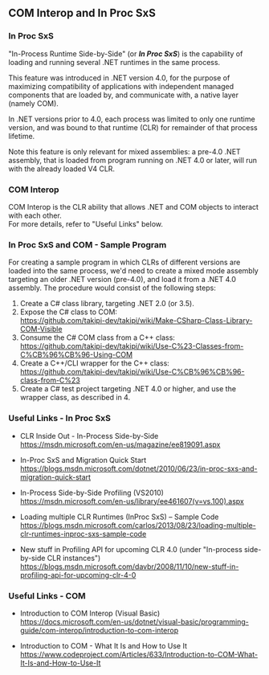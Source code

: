 ## COM Interop and In Proc SxS

### In Proc SxS

"In-Process Runtime Side-by-Side" (or **_In Proc SxS_**) is the capability of loading
and running several .NET runtimes in the same process.

This feature was introduced in .NET version 4.0, for the purpose of maximizing compatibility of applications with independent managed components that are loaded by, and communicate with, a native layer (namely COM).

In .NET versions prior to 4.0, each process was limited to only one runtime version, and was bound to that 
runtime (CLR) for remainder of that process lifetime.

Note this feature is only relevant for mixed assemblies: a pre-4.0 .NET assembly, that is loaded from program running on .NET 4.0 or later, will run with the already loaded V4 CLR.

### COM Interop

COM Interop is the CLR ability that allows .NET and COM objects to interact with each other.  
For more details, refer to "Useful Links" below.

### In Proc SxS and COM - Sample Program

For creating a sample program in which CLRs of different versions are loaded into the same process, we'd need to create a mixed mode assembly targeting an older .NET version (pre-4.0), and load it from a .NET 4.0 assembly.
The procedure would consist of the following steps:
1) Create a C# class library, targeting .NET 2.0 (or 3.5).
2) Expose the C# class to COM:  
   https://github.com/takipi-dev/takipi/wiki/Make-CSharp-Class-Library-COM-Visible
3) Consume the C# COM class from a C++ class:  
   https://github.com/takipi-dev/takipi/wiki/Use-C%23-Classes-from-C%CB%96%CB%96-Using-COM
4) Create a C++/CLI wrapper for the C++ class:  
   https://github.com/takipi-dev/takipi/wiki/Use-C%CB%96%CB%96-class-from-C%23
5) Create a C# test project targeting .NET 4.0 or higher, and use the wrapper class, as described in 4.

### Useful Links - In Proc SxS

- CLR Inside Out - In-Process Side-by-Side  
  https://msdn.microsoft.com/en-us/magazine/ee819091.aspx

- In-Proc SxS and Migration Quick Start  
  https://blogs.msdn.microsoft.com/dotnet/2010/06/23/in-proc-sxs-and-migration-quick-start

- In-Process Side-by-Side Profiling (VS2010)  
  https://msdn.microsoft.com/en-us/library/ee461607(v=vs.100).aspx

- Loading multiple CLR Runtimes (InProc SxS) – Sample Code  
  https://blogs.msdn.microsoft.com/carlos/2013/08/23/loading-multiple-clr-runtimes-inproc-sxs-sample-code

- New stuff in Profiling API for upcoming CLR 4.0 (under "In-process side-by-side CLR instances")  
  https://blogs.msdn.microsoft.com/davbr/2008/11/10/new-stuff-in-profiling-api-for-upcoming-clr-4-0

### Useful Links - COM

- Introduction to COM Interop (Visual Basic)  
  https://docs.microsoft.com/en-us/dotnet/visual-basic/programming-guide/com-interop/introduction-to-com-interop

- Introduction to COM - What It Is and How to Use It  
  https://www.codeproject.com/Articles/633/Introduction-to-COM-What-It-Is-and-How-to-Use-It
